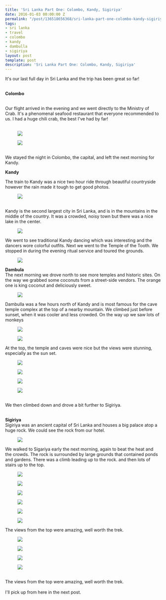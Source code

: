 ```yaml
---
title: 'Sri Lanka Part One: Colombo, Kandy, Sigiriya'
date: 2016-01-03 00:00:00 Z
permalink: "/post/136518656368/sri-lanka-part-one-colombo-kandy-sigiriya"
tags:
- sri lanka
- travel
- colombo
- kandy
- dambulla
- sigiriya
layout: post
template: post
description: 'Sri Lanka Part One: Colombo, Kandy, Sigiriya'
---
```


<p>It's our last full day in Sri Lanka and the trip has been great so far!</p><p><br><b>Colombo</b></p><p><b><br></b>Our flight arrived in the evening and we went directly to the Ministry of Crab. It's a phenomenal seafood restaurant that everyone recommended to us. I had a huge chili crab, the best I've had by far!<br><br></p><figure data-orig-width="768" data-orig-height="1024" class="tmblr-full"><img src="/images/75d11d08aee9679169aaba064de81471fb242f447afc1c0fc2616673416b5658.png" data-orig-width="768" data-orig-height="1024"></figure><figure data-orig-width="768" data-orig-height="1024" class="tmblr-full"><img src="/images/cc9c0c779846d69ac234a0a9572f50775517b48ba36a09f02fb56d154080eb0d.png" data-orig-width="768" data-orig-height="1024"></figure><p><br>We stayed the night in Colombo, the capital, and left the next morning for Kandy.</p><p><b>Kandy</b></p><p>The train to Kandy was a nice two hour ride through beautiful countryside however the rain made it tough to get good photos.<br></p><figure data-orig-width="1024" data-orig-height="768" class="tmblr-full"><img src="/images/445cea94ec4332077f9dfd530579086e699df4a0c1f11dea0b975a88bc59067b.png" data-orig-width="1024" data-orig-height="768"></figure><p><br>Kandy is the second largest city in Sri Lanka, and is in the mountains in the middle of the country. It was a crowded, noisy town but there was a nice lake in the center.<br></p><figure data-orig-width="1024" data-orig-height="768" class="tmblr-full"><img src="/images/4c2d8b48bf0f67991ee9b82a4d44d5e7590602985d8ad1aee98c9a56d91e7c8e.png" data-orig-width="1024" data-orig-height="768"></figure><p>We went to see traditional Kandy dancing which was interesting and the dancers wore colorful outfits. Next we went to the Temple of the Tooth. We stopped in during the evening ritual service and toured the grounds.<br></p><figure data-orig-width="1024" data-orig-height="768" class="tmblr-full"><img src="/images/2c68db9def8938ea0208074749999f160a3db1f478ef86ddf881e8af2d515b76.png" data-orig-width="1024" data-orig-height="768"></figure><p><b>Dambula </b><br>The next morning we drove north to see more temples and historic sites. On the way we grabbed some coconuts from a street-side vendors. The orange one is king coconut and deliciously sweet.<br></p><figure data-orig-width="768" data-orig-height="1024" class="tmblr-full"><img src="/images/10c76b68689f87c26e2d11181096a839d475bfa5f91d8f3aae3401701f6be676.png" data-orig-width="768" data-orig-height="1024"></figure><p>Dambulla was a few hours north of Kandy and is most famous for the cave temple complex at the top of a nearby mountain. We climbed just before sunset, when it was cooler and less crowded. On the way up we saw lots of monkeys<br></p><figure data-orig-width="768" data-orig-height="1024" class="tmblr-full"><img src="/images/246a900a869149c8d7700ef3bd536376ecd000c23bf06d91f7f6949d54b12e8f.png" data-orig-width="768" data-orig-height="1024"></figure><figure data-orig-width="1024" data-orig-height="768" class="tmblr-full"><img src="/images/ab50bd15f41832087ad61d6db1a0ea2aa59721c1b4774e6a59750244f1ee9c8f.png" data-orig-width="1024" data-orig-height="768"></figure><p>At the top, the temple and caves were nice but the views were stunning, especially as the sun set.<br></p><figure data-orig-width="1024" data-orig-height="768" class="tmblr-full"><img src="/images/491d4a9a2c4996162f39544f2bd590013206415d4ca1517a7b49b77015f7832c.png" data-orig-width="1024" data-orig-height="768"></figure><figure data-orig-width="1024" data-orig-height="768" class="tmblr-full"><img src="/images/bf57df080a769f67f5f7e3c607abc3b121c0f63637e58e3a4761fc5669eab27a.png" data-orig-width="1024" data-orig-height="768"></figure><figure data-orig-width="1024" data-orig-height="768" class="tmblr-full"><img src="/images/752901d86fded4df4d790017ae41f86dae8a06a527a559778fdd4e9fe7e72be7.png" data-orig-width="1024" data-orig-height="768"></figure><figure data-orig-width="1024" data-orig-height="768" class="tmblr-full"><img src="/images/eef0dfbcf0307ac604c146ee05637538b60f421ec470ef7e55f59f9081694790.png" data-orig-width="1024" data-orig-height="768"></figure><p><br>We then climbed down and drove a bit further to Sigiriya.</p><p><br><b>Sigiriya</b><br>Sigiriya was an ancient capital of Sri Lanka and houses a big palace atop a huge rock. We could see the rock from our hotel.<br></p><figure data-orig-width="768" data-orig-height="1024" class="tmblr-full"><img src="/images/44d831c44171514a2302b26f78a549d0159ea392497e2e0a0a2d218a0b6c8408.png" data-orig-width="768" data-orig-height="1024"></figure><p>We walked to Sigariya early the next morning, again to beat the heat and the crowds. The rock is surrounded by large grounds that contained ponds and gardens. There was a climb leading up to the rock. and then lots of stairs up to the top.<br></p><figure data-orig-width="1024" data-orig-height="768" class="tmblr-full"><img src="/images/46de2861585f042da0df0814ba38882ba9045fb701cb7716963673898ed3f274.png" data-orig-width="1024" data-orig-height="768"></figure><figure data-orig-width="1024" data-orig-height="768" class="tmblr-full"><img src="/images/fe683fdddf1153b27a3cf78feed1447c81622b4935201ace7f41f395203e7aac.png" data-orig-width="1024" data-orig-height="768"></figure><figure data-orig-width="768" data-orig-height="1024" class="tmblr-full"><img src="/images/345d5ad91db30d5b022779a03f407224da7994bdcc0962d810ad920f1d4a3467.png" data-orig-width="768" data-orig-height="1024"></figure><figure data-orig-width="1024" data-orig-height="768" class="tmblr-full"><img src="/images/c3e8fbbc23a264518469e88a02ead61ca110a543180bac6a89b9500769046011.png" data-orig-width="1024" data-orig-height="768"></figure><figure data-orig-width="768" data-orig-height="1024" class="tmblr-full"><img src="/images/48f5caccf27c0e43e793f77840b6aaa5eabb194f5dd592c9721b049ecf630d39.png" data-orig-width="768" data-orig-height="1024"></figure><figure data-orig-width="768" data-orig-height="1024" class="tmblr-full"><img src="/images/d9167dede29bd96a76c3b7eaece7241b7cf05da0be40d9c5d9c1144bedeb8e34.png" data-orig-width="768" data-orig-height="1024"></figure><p>The views from the top were amazing, well worth the trek.<br></p><figure data-orig-width="1024" data-orig-height="768" class="tmblr-full"><img src="/images/519f3712d4c99b45d624c0db5ecc71cc016e4349871d57873320928058ce673a.png" data-orig-width="1024" data-orig-height="768"></figure><figure data-orig-width="1024" data-orig-height="768" class="tmblr-full"><img src="/images/15c8eaac2998817d700d58d9ea2bffb08631ab453097be54c5b0eca2d35b0707.png" data-orig-width="1024" data-orig-height="768"></figure><figure data-orig-width="1024" data-orig-height="768" class="tmblr-full"><img src="/images/d07ba7ffd66b9adf88169c8c155454e472c29c648aa1dd1a329a9eb21ae69a60.png" data-orig-width="1024" data-orig-height="768"></figure><figure data-orig-width="883" data-orig-height="662" class="tmblr-full"><img src="/images/2a8ce84752f168621fd7355a52522271f33e168af989116d54a72a01fec7919a.png" data-orig-width="883" data-orig-height="662"></figure><p><br>The views from the top were amazing, well worth the trek.<br><br>I'll pick up from here in the next post.<br></p>